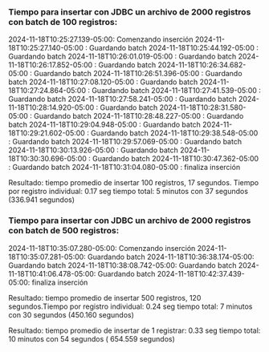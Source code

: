 ### Tiempo para insertar con JDBC un archivo de 2000 registros con batch de 100 registros:
2024-11-18T10:25:27.139-05:00: Comenzando inserción
2024-11-18T10:25:27.140-05:00  : Guardando batch
2024-11-18T10:25:44.192-05:00  : Guardando batch
2024-11-18T10:26:01.019-05:00  : Guardando batch
2024-11-18T10:26:17.852-05:00  : Guardando batch
2024-11-18T10:26:34.682-05:00  : Guardando batch
2024-11-18T10:26:51.396-05:00  : Guardando batch
2024-11-18T10:27:08.120-05:00  : Guardando batch
2024-11-18T10:27:24.864-05:00  : Guardando batch
2024-11-18T10:27:41.539-05:00  : Guardando batch
2024-11-18T10:27:58.241-05:00  : Guardando batch
2024-11-18T10:28:14.920-05:00  : Guardando batch
2024-11-18T10:28:31.580-05:00  : Guardando batch
2024-11-18T10:28:48.227-05:00  : Guardando batch
2024-11-18T10:29:04.948-05:00  : Guardando batch
2024-11-18T10:29:21.602-05:00  : Guardando batch
2024-11-18T10:29:38.548-05:00  : Guardando batch
2024-11-18T10:29:57.069-05:00  : Guardando batch
2024-11-18T10:30:13.926-05:00  : Guardando batch
2024-11-18T10:30:30.696-05:00  : Guardando batch
2024-11-18T10:30:47.362-05:00  : Guardando batch
2024-11-18T10:31:04.080-05:00  : finaliza inserción

Resultado: tiempo promedio de insertar 100 registros, 17 segundos. Tiempo por registro individual: 0.17 seg
tiempo total: 5 minutos con 37 segundos (336.941 segundos)


### Tiempo para insertar con JDBC un archivo de 2000 registros con batch de 500 registros:
2024-11-18T10:35:07.280-05:00: Comenzando inserción
2024-11-18T10:35:07.281-05:00: Guardando batch
2024-11-18T10:36:38.174-05:00: Guardando batch
2024-11-18T10:38:08.742-05:00: Guardando batch
2024-11-18T10:41:06.478-05:00: Guardando batch
2024-11-18T10:42:37.439-05:00: finaliza inserción


Resultado: tiempo promedio de insertar 500 registros, 120 segundos.Tiempo por registro individual: 0.24 seg
tiempo total: 7 minutos con 30 segundos (450.160 segundos)


Resultado: tiempo promedio de insertar de 1 registrar: 0.33 seg
tiempo total: 10 minutos con 54 segundos ( 654.559 segundos)
